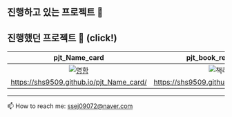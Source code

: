 

<!--
**shs9509/SHS9509** is a ✨ _special_ ✨ repository because its `README.md` (this file) appears on your GitHub profile.

Here are some ideas to get you started:

- 🔭 I’m currently working on ...
- 🌱 I’m currently learning ...
- 👯 I’m looking to collaborate on ...
- 🤔 I’m looking for help with ...
- 💬 Ask me about ...
- 📫 How to reach me: ...
- 😄 Pronouns: ...
- ⚡ Fun fact: ...
-->
## 진행하고 있는 프로젝트 🍭


## 진행했던 프로젝트 🧭 (click!)

|pjt_Name_card|pjt_book_review_site|pjt_MeMovie|
|:---:|:---:|:---:|
|[![명함](https://user-images.githubusercontent.com/77470435/121489862-75867b80-ca0f-11eb-8173-6b2b14068ecc.png)](https://shs9509.github.io/pjt_Name_card/)|![책리뷰](https://user-images.githubusercontent.com/77470435/121489914-82a36a80-ca0f-11eb-9c19-b5d5d67df29b.png)|![미무비](https://user-images.githubusercontent.com/77470435/121489865-76b7a880-ca0f-11eb-933b-b6d36c77ec60.png)|
|https://shs9509.github.io/pjt_Name_card/|https://shs9509.github.io/pjt_Name_card/|https://github.com/shs9509/pjt_MeMovie|


<!-- ### pjt_Name_card
📇 https://shs9509.github.io/pjt_Name_card/

### pjt_book_review_site
📖 http://hyungsik.pythonanywhere.com/

### pjt_MeMovie
🎥 https://github.com/shs9509/pjt_MeMovie -->


--------
📫 How to reach me: ssej09072@naver.com
